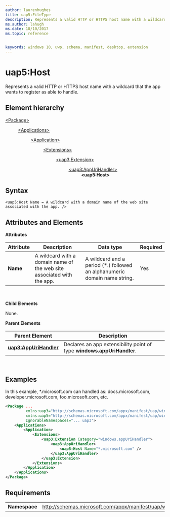 ```yaml
---
author: laurenhughes
title: uap5:FileType
description: Represents a valid HTTP or HTTPS host name with a wildcard that the app wants to register as able to handle.
ms.author: lahugh
ms.date: 10/10/2017
ms.topic: reference


keywords: windows 10, uwp, schema, manifest, desktop, extension 
---
```


# uap5:Host
Represents a valid HTTP or HTTPS host name with a wildcard that the app wants to register as able to handle.

## Element hierarchy

<dl>
<dt><a href="element-package.md">&lt;Package&gt;</a></dt>
<dd>
<dl>
<dt><a href="element-applications.md">&lt;Applications&gt;</a></dt>
<dd>
<dl>
<dt><a href="element-application.md">&lt;Application&gt;</a></dt>
<dd>
<dl>
<dt><a href="element-1-extensions.md">&lt;Extensions&gt;</a></dt>
<dd>
<dl>
<dt><a href="element-uap3-extension-manual.md">&lt;uap3:Extension&gt;</a></dt>
<dd>
<dl>
<dt><a href="element-uap3-appurihandler-manual.md">&lt;uap3:AppUriHandler&gt;</a></dt>
<dd><b>&lt;uap5:Host&gt;</b></dd>
</dl>
</dd>
</dl>
</dd>
</dl>
</dd>
</dl>
</dd>
</dl>
</dd>
</dl>

## Syntax

```
<uap5:Host Name = A wildcard with a domain name of the web site associated with the app. />
```

## Attributes and Elements


**Attributes**

| Attribute | Description | Data type | Required |
|-----------|-------------|-----------|----------|
| **Name**  | A wildcard with a domain name of the web site associated with the app. | A wildcard and a period (*.) followed an alphanumeric domain name string. | Yes  |    

 

**Child Elements**

None.

**Parent Elements**

| Parent Element | Description |
|----------------|-------------|
| [**uap3:AppUriHandler**](element-uap3-appurihandler-manual.md) | Declares an app extensibility point of type **windows.appUriHandler**. |

 

## Examples
In this example, *.microsoft.com can handled as: docs.microsoft.com, developer.microsoft.com, foo.microsoft.com, etc.

```XML
<Package ...
         xmlns:uap3="http://schemas.microsoft.com/appx/manifest/uap/windows10/3"  
         xmlns:uap5="http://schemas.microsoft.com/appx/manifest/uap/windows10/5"  
         IgnorableNamespaces="... uap3">
    <Applications>
        <Application>
            <Extensions>
                <uap3:Extension Category="windows.appUriHandler">  
                    <uap3:AppUriHandler>  
                        <uap5:Host Name="*.microsoft.com" />  
                    </uap3:AppUriHandler>  
                </uap3:Extension>  
            </Extensions>
        </Application>
    </Applications>
</Package>
```

## Requirements


|               |                                                            |
|---------------|------------------------------------------------------------|
| **Namespace** | http://schemas.microsoft.com/appx/manifest/uap/windows10/5 |

 

 

 



